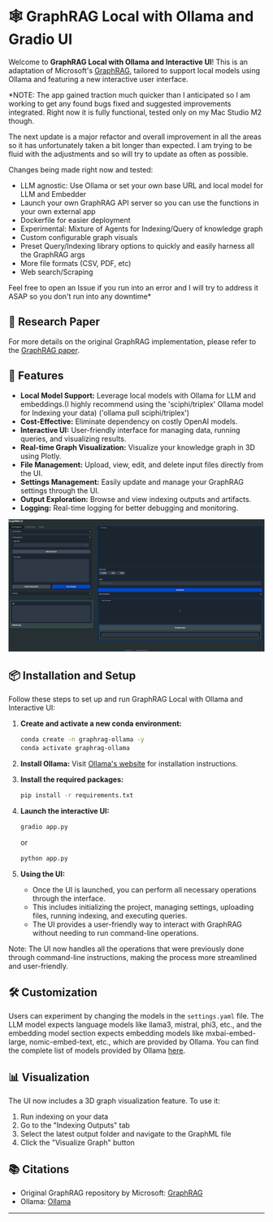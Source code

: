 #  🕸️ GraphRAG Local with Ollama and Gradio UI

Welcome to **GraphRAG Local with Ollama and Interactive UI**! This is an adaptation of Microsoft's [GraphRAG](https://github.com/microsoft/graphrag), tailored to support local models using Ollama and featuring a new interactive user interface.

*NOTE: The app gained traction much quicker than I anticipated so I am working to get any found bugs fixed and suggested improvements integrated. Right now it is fully functional, tested only on my Mac Studio M2 though. 

The next update is a major refactor and overall improvement in all the areas so it has unfortunately taken a bit longer than expected. I am trying to be fluid with the adjustments and so will try to update as often as possible. 

Changes being made right now and tested:

- LLM agnostic: Use Ollama or set your own base URL and local model for LLM and Embedder
- Launch your own GraphRAG API server so you can use the functions in your own external app
- Dockerfile for easier deployment
- Experimental: Mixture of Agents for Indexing/Query of knowledge graph
- Custom configurable graph visuals
- Preset Query/Indexing library options to quickly and easily harness all the GraphRAG args
- More file formats (CSV, PDF, etc)
- Web search/Scraping

Feel free to open an Issue if you run into an error and I will try to address it ASAP so you don't run into any downtime*

## 📄 Research Paper

For more details on the original GraphRAG implementation, please refer to the [GraphRAG paper](https://arxiv.org/pdf/2404.16130).

## 🌟 Features

- **Local Model Support:** Leverage local models with Ollama for LLM and embeddings.(I highly recommend using the 'sciphi/triplex' Ollama model for Indexing your data) ('ollama pull sciphi/triplex')
- **Cost-Effective:** Eliminate dependency on costly OpenAI models.
- **Interactive UI:** User-friendly interface for managing data, running queries, and visualizing results.
- **Real-time Graph Visualization:** Visualize your knowledge graph in 3D using Plotly.
- **File Management:** Upload, view, edit, and delete input files directly from the UI.
- **Settings Management:** Easily update and manage your GraphRAG settings through the UI.
- **Output Exploration:** Browse and view indexing outputs and artifacts.
- **Logging:** Real-time logging for better debugging and monitoring.

![GraphRAG UI](ui.png)

## 📦 Installation and Setup

Follow these steps to set up and run GraphRAG Local with Ollama and Interactive UI:

1. **Create and activate a new conda environment:**
    ```bash
    conda create -n graphrag-ollama -y
    conda activate graphrag-ollama
    ```

2. **Install Ollama:**
    Visit [Ollama's website](https://ollama.com/) for installation instructions.

4. **Install the required packages:**
    ```bash
    pip install -r requirements.txt
    ```

4. **Launch the interactive UI:**
    ```bash
    gradio app.py
    ```
    or

    ```bash
    python app.py
    ```

6. **Using the UI:**
    - Once the UI is launched, you can perform all necessary operations through the interface.
    - This includes initializing the project, managing settings, uploading files, running indexing, and executing queries.
    - The UI provides a user-friendly way to interact with GraphRAG without needing to run command-line operations.

Note: The UI now handles all the operations that were previously done through command-line instructions, making the process more streamlined and user-friendly.

## 🛠️ Customization

Users can experiment by changing the models in the `settings.yaml` file. The LLM model expects language models like llama3, mistral, phi3, etc., and the embedding model section expects embedding models like mxbai-embed-large, nomic-embed-text, etc., which are provided by Ollama. You can find the complete list of models provided by Ollama [here](https://ollama.com/library).

## 📊 Visualization

The UI now includes a 3D graph visualization feature. To use it:

1. Run indexing on your data
2. Go to the "Indexing Outputs" tab
3. Select the latest output folder and navigate to the GraphML file
4. Click the "Visualize Graph" button

## 📚 Citations

- Original GraphRAG repository by Microsoft: [GraphRAG](https://github.com/microsoft/graphrag)
- Ollama: [Ollama](https://ollama.com/)

---
